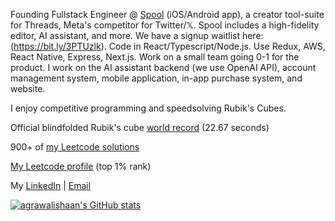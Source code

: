 Founding Fullstack Engineer @ <a href="https://www.spoolapp.io/">Spool</a> (iOS/Android app), a creator tool-suite for Threads, Meta's competitor for Twitter/𝕏. Spool includes a high-fidelity editor, AI assistant, and more. We have a signup waitlist here: (https://bit.ly/3PTUzlk). Code in React/Typescript/Node.js. Use Redux, AWS, React Native, Express, Next.js. Work on a small team going 0-1 for the product. I work on the AI assistant backend (we use OpenAI API), account management system, mobile application, in-app purchase system, and website.

I enjoy competitive programming and speedsolving Rubik's Cubes.

Official blindfolded Rubik's cube  <a href="https://www.youtube.com/watch?v=N8MNEngonTs">world record</a> (22.67 seconds)

900+ of <a href="https://github.com/agrawalishaan/leetcode">my Leetcode solutions</a>

<a href="https://leetcode.com/agrawalishaan/">My Leetcode profile</a> (top 1% rank)


My <a href="https://www.linkedin.com/in/ishaan-agrawal/">LinkedIn</a> | <a href="mailto:ishaan.agrawal@berkeley.edu">Email</a>

<a href="http://www.github.com/agrawalishaan"><img src="https://github-readme-stats.vercel.app/api?username=agrawalishaan&show_icons=true&hide=stars,&count_private=true&title_color=0891b2&text_color=ffffff&icon_color=0891b2&bg_color=1c1917&hide_border=true&show_icons=true" alt="agrawalishaan's GitHub stats" /></a>
